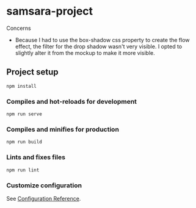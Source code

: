 # samsara-project

Concerns

- Because I had to use the box-shadow css property to create the flow effect, the filter for the drop shadow wasn't very visible. I opted to slightly alter it from the mockup to make it more visible. 

## Project setup
```
npm install
```

### Compiles and hot-reloads for development
```
npm run serve
```

### Compiles and minifies for production
```
npm run build
```

### Lints and fixes files
```
npm run lint
```

### Customize configuration
See [Configuration Reference](https://cli.vuejs.org/config/).
